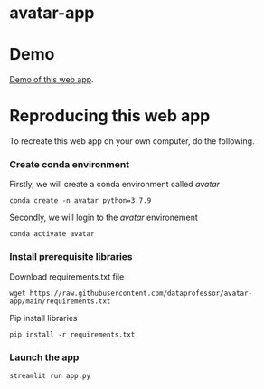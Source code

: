 # avatar-app

# Demo

[Demo of this web app]().

# Reproducing this web app
To recreate this web app on your own computer, do the following.

### Create conda environment
Firstly, we will create a conda environment called *avatar*
```
conda create -n avatar python=3.7.9
```
Secondly, we will login to the *avatar* environement
```
conda activate avatar
```
### Install prerequisite libraries

Download requirements.txt file

```
wget https://raw.githubusercontent.com/dataprofessor/avatar-app/main/requirements.txt

```

Pip install libraries
```
pip install -r requirements.txt
```

###  Launch the app

```
streamlit run app.py
```
